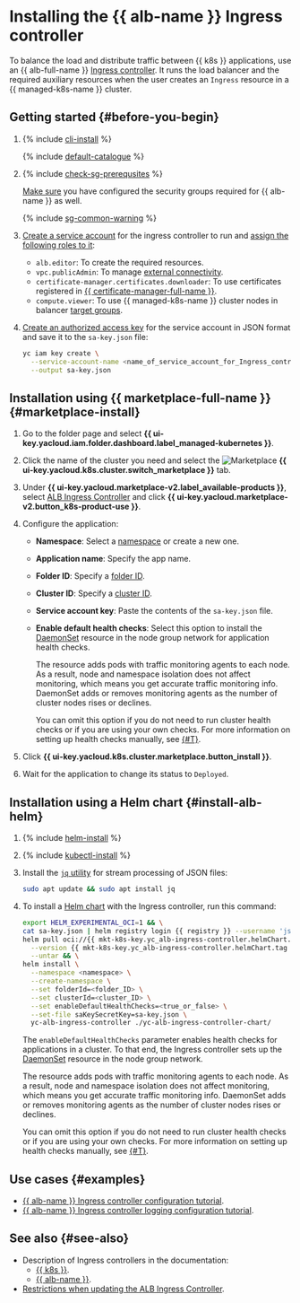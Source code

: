 # Installing the {{ alb-name }} Ingress controller

To balance the load and distribute traffic between {{ k8s }} applications, use an {{ alb-full-name }} [Ingress controller](../../application-load-balancer/tools/k8s-ingress-controller/index.md). It runs the load balancer and the required auxiliary resources when the user creates an `Ingress` resource in a {{ managed-k8s-name }} cluster.

## Getting started {#before-you-begin}

1. {% include [cli-install](../cli-install.md) %}

   {% include [default-catalogue](../default-catalogue.md) %}

1. {% include [check-sg-prerequsites](./security-groups/check-sg-prerequsites-lvl3.md) %}

    [Make sure](../../application-load-balancer/tools/k8s-ingress-controller/security-groups.md) you have configured the security groups required for {{ alb-name }} as well.

    {% include [sg-common-warning](./security-groups/sg-common-warning.md) %}

1. [Create a service account](../../iam/operations/sa/create.md) for the ingress controller to run and [assign the following roles to it](../../iam/operations/sa/assign-role-for-sa.md):
   * `alb.editor`: To create the required resources.
   * `vpc.publicAdmin`: To manage [external connectivity](../../vpc/security/index.md#roles-list).
   * `certificate-manager.certificates.downloader`: To use certificates registered in [{{ certificate-manager-full-name }}](../../certificate-manager/).
   * `compute.viewer`: To use {{ managed-k8s-name }} cluster nodes in balancer [target groups](../../application-load-balancer/concepts/target-group.md).
1. [Create an authorized access key](../../iam/operations/authorized-key/create.md) for the service account in JSON format and save it to the `sa-key.json` file:

   ```bash
   yc iam key create \
     --service-account-name <name_of_service_account_for_Ingress_controller> \
     --output sa-key.json
   ```


## Installation using {{ marketplace-full-name }} {#marketplace-install}

1. Go to the folder page and select **{{ ui-key.yacloud.iam.folder.dashboard.label_managed-kubernetes }}**.
1. Click the name of the cluster you need and select the ![Marketplace](../../_assets/console-icons/shopping-cart.svg) **{{ ui-key.yacloud.k8s.cluster.switch_marketplace }}** tab.
1. Under **{{ ui-key.yacloud.marketplace-v2.label_available-products }}**, select [ALB Ingress Controller](/marketplace/products/yc/alb-ingress-controller) and click **{{ ui-key.yacloud.marketplace-v2.button_k8s-product-use }}**.
1. Configure the application:

   * **Namespace**: Select a [namespace](../../managed-kubernetes/concepts/index.md#namespace) or create a new one.
   * **Application name**: Specify the app name.
   * **Folder ID**: Specify a [folder ID](../../resource-manager/operations/folder/get-id.md).
   * **Cluster ID**: Specify a [cluster ID](../../managed-kubernetes/operations/kubernetes-cluster/kubernetes-cluster-list.md).
   * **Service account key**: Paste the contents of the `sa-key.json` file.
   * **Enable default health checks**: Select this option to install the [DaemonSet](https://kubernetes.io/docs/concepts/workloads/controllers/daemonset/) resource in the node group network for application health checks.

      The resource adds pods with traffic monitoring agents to each node. As a result, node and namespace isolation does not affect monitoring, which means you get accurate traffic monitoring info. DaemonSet adds or removes monitoring agents as the number of cluster nodes rises or declines.

      You can omit this option if you do not need to run cluster health checks or if you are using your own checks. For more information on setting up health checks manually, see [{#T}](../../managed-kubernetes/tutorials/custom-health-checks.md).

1. Click **{{ ui-key.yacloud.k8s.cluster.marketplace.button_install }}**.
1. Wait for the application to change its status to `Deployed`.


## Installation using a Helm chart {#install-alb-helm}

1. {% include [helm-install](helm-install.md) %}

1. {% include [kubectl-install](kubectl-install.md) %}

1. Install the [`jq` utility](https://stedolan.github.io/jq/) for stream processing of JSON files:

   ```bash
   sudo apt update && sudo apt install jq
   ```

1. To install a [Helm chart](https://helm.sh/docs/topics/charts/) with the Ingress controller, run this command:

   
   ```bash
   export HELM_EXPERIMENTAL_OCI=1 && \
   cat sa-key.json | helm registry login {{ registry }} --username 'json_key' --password-stdin && \
   helm pull oci://{{ mkt-k8s-key.yc_alb-ingress-controller.helmChart.name }} \
     --version {{ mkt-k8s-key.yc_alb-ingress-controller.helmChart.tag }} \
     --untar && \
   helm install \
     --namespace <namespace> \
     --create-namespace \
     --set folderId=<folder_ID> \
     --set clusterId=<cluster_ID> \
     --set enableDefaultHealthChecks=<true_or_false> \
     --set-file saKeySecretKey=sa-key.json \
     yc-alb-ingress-controller ./yc-alb-ingress-controller-chart/
   ```

   The `enableDefaultHealthChecks` parameter enables health checks for applications in a cluster. To that end, the Ingress controller sets up the [DaemonSet](https://kubernetes.io/docs/concepts/workloads/controllers/daemonset/) resource in the node group network.

   The resource adds pods with traffic monitoring agents to each node. As a result, node and namespace isolation does not affect monitoring, which means you get accurate traffic monitoring info. DaemonSet adds or removes monitoring agents as the number of cluster nodes rises or declines.

   You can omit this option if you do not need to run cluster health checks or if you are using your own checks. For more information on setting up health checks manually, see [{#T}](../../managed-kubernetes/tutorials/custom-health-checks.md).

## Use cases {#examples}

* [{{ alb-name }} Ingress controller configuration tutorial](../../managed-kubernetes/tutorials/alb-ingress-controller.md).
* [{{ alb-name }} Ingress controller logging configuration tutorial](../../managed-kubernetes/tutorials/alb-ingress-controller-log-options.md).

## See also {#see-also}

* Description of Ingress controllers in the documentation:
   * [{{ k8s }}](https://kubernetes.io/docs/concepts/services-networking/ingress-controllers/).
   * [{{ alb-name }}](../../application-load-balancer/tools/k8s-ingress-controller/index.md).
* [Restrictions when updating the ALB Ingress Controller](../../application-load-balancer/operations/k8s-ingress-controller-upgrade.md).
